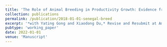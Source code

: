 ```yaml
---
title: 'The Role of Animal Breeding in Productivity Growth: Evidence from Wisconsin Dairy Farms.'
collection: publications
permalink: /publication/2018-01-01-senegal-breed
excerpt: '*with Yating Gong and Xiaodong Du,* Revise and Resubmit at American Journal of Agricultural Economics<br/>'
pubtype: 'working_paper'
date: 2022-01-01
venue: 'Manuscript'
---
```

